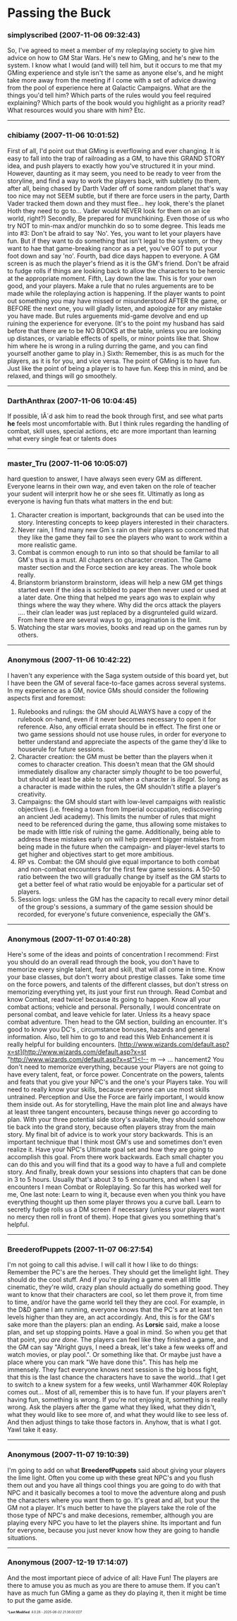# Passing the Buck

### **simplyscribed** (2007-11-06 09:32:43)

So, I've agreed to meet a member of my roleplaying society to give him advice on how to GM Star Wars. He's new to GMing, and he's new to the system. I know what I would (and will) tell him, but it occurs to me that my GMing experience and style isn't the same as anyone else's, and he might take more away from the meeting if I come with a set of advice drawing from the pool of experience here at Galactic Campaigns.
What are the things you'd tell him? Which parts of the rules would you feel required explaining? Which parts of the book would you highlight as a priority read? What resources would you share with him? Etc.

---

### **chibiamy** (2007-11-06 10:01:52)

First of all, I'd point out that GMing is everflowing and ever changing. It is easy to fall into the trap of railroading as a GM, to have this GRAND STORY idea, and push players to exactly how you've structured it in your mind. However, daunting as it may seem, you need to be ready to veer from the storyline, and find a way to work the players back, with subtlety (to them, after all, being chased by Darth Vader off of some random planet that's way too nice may not SEEM subtle, but if there are force users in the party, Darth Vader tracked them down and they must flee... hey look, there's the planet Hoth they need to go to... Vader would NEVER look for them on an ice world, right?)
Secondly, Be prepared for munchkining. Even those of us who try NOT to min-max and/or munchkin do so to some degree.
This leads me into #3: Don't be afraid to say 'No'. Yes, you want to let your players have fun. But if they want to do something that isn't legal to the system, or they want to hae that game-breaking rancor as a pet, you've GOT to put your foot down and say 'no'.
Fourth, bad dice days happen to everyone. A GM screen is as much the player's friend as it is the GM's friend. Don't be afraid to fudge rolls if things are looking back to allow the characters to be heroic at the appropriate moment.
Fifth, Lay down the law. This is for your own good, and your players. Make a rule that no rules arguements are to be made while the roleplaying action is happening. If the player wants to point out something you may have missed or misunderstood AFTER the game, or BEFORE the next one, you will gladly listen, and apologize for any mistake you have made. But rules arguements mid-game devolve and end up ruining the experience for everyone. (It's to the point my husband has said before that there are to be NO BOOKS at the table, unless you are looking up distances, or variable effects of spells, or minor points like that. Show him where he is wrong in a ruling durring the game, and you can find yourself another game to play in.)
Sixth: Remember, this is as much for the players, as it is for you, and vice versa. The point of GMing is to have fun. Just like the point of being a player is to have fun. Keep this in mind, and be relaxed, and things will go smoothely.

---

### **DarthAnthrax** (2007-11-06 10:04:45)

If possible, IÂ´d ask him to read the book through first, and see what parts **he** feels most uncomfortable with.
But I think rules regarding the handling of combat, skill uses, special actions, etc are more important than learning what every single feat or talents does

---

### **master_Tru** (2007-11-06 10:05:07)

hard question to answer, I have always seen every GM as different. Everyone learns in their own way, and even taken on the role of teacher your sudent will interprit how he or she sees fit. Ultimatly as long as everyone is having fun thats what matters in the end but:
1. Character creation is important, backgrounds that can be used into the story. Interesting concepts to keep players interested in their characters.
2. Never rain, I find many new Gm`s rain on their players so concerned that they like the game they fail to see the players who want to work within a more realistic game.
3. Combat is common enough to run into so that should be familar to all GM`s thus is a must. All chapters on character creation. The Game master section and the Force section are key areas. The whole book really.
4. Brianstorm brianstorm brainstorm, ideas will help a new GM get things started even if the idea is scribbled to paper then never used or used at a later date. One thing that helped me years ago was to explain why things where the way they where. Why did the orcs attack the players .... their clan leader was just replaced by a disgrunteled guild wizard. From here there are several ways to go, imagination is the limit.
5. Watching the star wars movies, books and read up on the games run by others.

---

### **Anonymous** (2007-11-06 10:42:22)

I haven't any experience with the Saga system outside of this board yet, but I have been the GM of several face-to-face games across several systems.
In my experience as a GM, novice GMs should consider the following aspects first and foremost:
1) Rulebooks and rulings: the GM should ALWAYS have a copy of the rulebook on-hand, even if it never becomes necessary to open it for reference. Also, any official errata should be in effect. The first one or two game sessions should not use house rules, in order for everyone to better understand and appreciate the aspects of the game they'd like to houserule for future sessions.
2) Character creation: the GM must be better than the players when it comes to character creation. This doesn't mean that the GM should immediately disallow any character simply *thought* to be too powerful, but should at least be able to spot when a character is *illegal*. So long as a character is made within the rules, the GM shouldn't stifle a player's creativity.
3) Campaigns: the GM should start with low-level campaigns with realistic objectives (i.e. freeing a town from Imperial occupation, rediscovering an ancient Jedi academy). This limits the number of rules that might need to be referenced during the game, thus allowing some mistakes to be made with little risk of ruining the game. Additionally, being able to address these mistakes early on will help prevent bigger mistakes from being made in the future when the campaign- and player-level starts to get higher and objectives start to get more ambitious.
4) RP vs. Combat: the GM should give equal importance to both combat and non-combat encounters for the first few game sessions. A 50-50 ratio between the two will gradually change by itself as the GM starts to get a better feel of what ratio would be enjoyable for a particular set of players.
5) Session logs: unless the GM has the capacity to recall every minor detail of the group's sessions, a summary of the game session should be recorded, for everyone's future convenience, especially the GM's.

---

### **Anonymous** (2007-11-07 01:40:28)

Here's some of the ideas and points of concentration I recommend:
First you should do an overall read through the book, you don't have to memorize every single talent, feat and skill, that will all come in time. Know your base classes, but don't worry about prestige classes. Take some time on the force powers, and talents of the different classes, but don't stress on memorizing everything yet, its just your first run through.
Read Combat and know Combat, read twice! because its going to happen. Know all your combat actions; vehicle and personal. Personally, I would concentrate on personal combat, and leave vehicle for later. Unless its a heavy space combat adventure.
Then head to the GM section, building an encounter. It's good to know you DC's , circumstance bonuses, hazards and general information. Also, tell him to go to and read this Web Enhancement it is really helpful for building encounters. <!-- m -->[http://www.wizards.com/default.asp?x=st](http://www.wizards.com/default.asp?x=st "http://www.wizards.com/default.asp?x=st")<!-- m --> ... hancement2
You don't need to memorize everything, because your Players are not going to have every talent, feat, or force power.
Concentrate on the powers, talents and feats that you give your NPC's and the one's your Players take.
You will need to really know your skills, because everyone can use most skills untrained. Perception and Use the Force are fairly important, I would know them inside out.
As for storytelling, Have the main plot line and always have at least three tangent encounters, because things never go according to plan. With your three potential side story's available, they should somehow tie back into the grand story, because often players stray from the main story.
My final bit of advice is to work your story backwards. This is an important technique that I think most GM's use and sometimes don't even realize it. Have your NPC's Ultimate goal set and how they are going to accomplish this goal. From there work backwards. Each small chapter you can do this and you will find that its a good way to have a full and complete story.
And finally, break down your sessions into chapters that can be done in 3 to 5 hours. Usually that's about 3 to 5 encounters, and when I say encounters I mean Combat or Roleplaying.
So far this has worked well for me,
One last note: Learn to wing it, because even when you think you have everything thought up then some player throws you a curve ball. Learn to secretly fudge rolls us a DM screen if necessary (unless your players want no mercy then roll in front of them).
Hope that gives you something that's helpful.

---

### **BreederofPuppets** (2007-11-07 06:27:54)

I'm not going to call this advise. I will call it how I like to do things:
Remember the PC's are the heroes. They should get the limelight light. They should do the cool stuff. And if you're playing a game even all little cinematic, they're wild, crazy plan should actually do something good. They want to know that their characters are cool, so let them prove it, from time to time, and/or have the game world tell they they are cool. For example, in the D&D game I am running, everyone knows that the PC's are at least ten levels higher than they are, an act accordingly.
And, this is for the GM's sake more than the players: plan an ending. As **Lorsic** said, make a loose plan, and set up stopping points. Have a goal in mind. So when you get that that point, *you are done*. The players can feel like they finished a game, and the GM can say "Alright guys, I need a break, let's take a few weeks off and watch movies, or play pool.". Or something like that. Or maybe just have a place where you can mark "We have done this". This has help me immensely. They fact everyone knows next session is the big boss fight, that this is the last chance the characters have to save the world...that I get to switch to a knew system for a few weeks, until Warhammer 40K Roleplay comes out...
Most of all, remember this is to have fun. If your players aren't having fun, something is wrong. If you're not enjoying it, something is really wrong. Ask the players after the game what they liked, what they didn't, what they would like to see more of, and what they would like to see less of. And then adjust things to take those factors in.
Anyhow, that is what I got. Yawl take it easy.

---

### **Anonymous** (2007-11-07 19:10:39)

I'm going to add on what **BreederofPuppets** said about giving your players the lime light. Often you come up with these great NPC's and you flush them out and you have all things cool things you are going to do with that NPC and it basically becomes a tool to move the adventure along and push the characters where you want them to go. It's great and all, but your the GM not a player. It's much better to have the players take the role of the those type of NPC's and make decesions, remember, although you are playing every NPC you have to let the players shine. Its important and fun for everyone, because you just never know how they are going to handle situations.

---

### **Anonymous** (2007-12-19 17:14:07)

And the most important piece of advice of all:
Have Fun! The players are there to amuse you as much as you are there to amuse them. If you can't have as much fun GMing a game as they do playing it, then it might be time to put the game aside.



<span style="font-size: 0.5em;">***Last Modified**: 4.0.28 - *2025-06-02 21:36:00 EDT*</span>